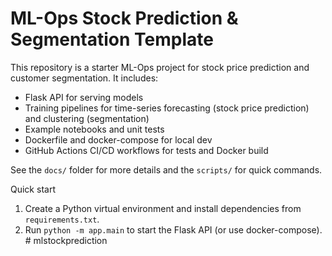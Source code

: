 # ML-Ops Stock Prediction & Segmentation Template

This repository is a starter ML-Ops project for stock price prediction and customer segmentation. It includes:

- Flask API for serving models
- Training pipelines for time-series forecasting (stock price prediction) and clustering (segmentation)
- Example notebooks and unit tests
- Dockerfile and docker-compose for local dev
- GitHub Actions CI/CD workflows for tests and Docker build

See the `docs/` folder for more details and the `scripts/` for quick commands.

Quick start
1. Create a Python virtual environment and install dependencies from `requirements.txt`.
2. Run `python -m app.main` to start the Flask API (or use docker-compose).
#   m l s t o c k p r e d i c t i o n  
 
